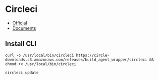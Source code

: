 # Circleci

- [Official](https://circleci.com/)
- [Documents](https://circleci.com/docs/)

## Install CLI

```
curl -o /usr/local/bin/circleci https://circle-downloads.s3.amazonaws.com/releases/build_agent_wrapper/circleci && chmod +x /usr/local/bin/circleci

circleci update
```
